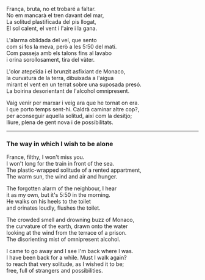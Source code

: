 França, bruta, no et trobaré a faltar.  
No em mancarà el tren davant del mar,  
La solitud plastificada del pis llogat,  
El sol calent, el vent i l'aire i la gana.  
  
L'alarma oblidada del veí, que sento  
com si fos la meva, però a les 5:50 del matí.  
Com passeja amb els talons fins al lavabo  
i orina sorollosament, tira del vàter.  
  
L'olor atepeïda i el brunzit asfixiant de Monaco,  
la curvatura de la terra, dibuixada a l'aigua  
mirant el vent en un terrat sobre una suposada presó.  
La boirina desorientant de l'alcohol omnipresent.  
  
Vaig venir per marxar i veig ara que he tornat on era.  
I que porto temps sent-hi. Caldrà caminar altre cop?,  
per aconseguir aquella solitud, així com la desitjo;  
lliure, plena de gent nova i de possibilitats.  
  
---  
  
### The way in which I wish to be alone  
  
France, filthy, I won't miss you.  
I won't long for the train in front of the sea.  
The plastic-wrapped solitude of a rented appartment,  
The warm sun, the wind and air and hunger.  
  
The forgotten alarm of the neighbour, I hear  
it as my own, but it's 5:50 in the morning.  
He walks on his heels to the toilet  
and orinates loudly, flushes the toilet.  
  
The crowded smell and drowning buzz of Monaco,  
the curvature of the earth, drawn onto the water  
looking at the wind from the terrace of a prison.  
The disorienting mist of omnipresent alcohol.  
  
I came to go away and I see I'm back where I was.  
I have been back for a while. Must I walk again?  
to reach that very solitude, as I wished it to be;  
free, full of strangers and possibilities.  
  
  
  
  